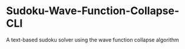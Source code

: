 # Sudoku-Wave-Function-Collapse-CLI
A text-based sudoku solver using the wave function collapse algorithm
